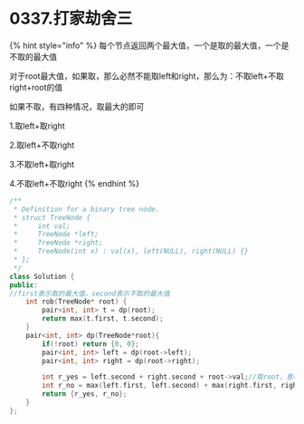 # 0337.打家劫舍三

{% hint style="info" %}
每个节点返回两个最大值，一个是取的最大值，一个是不取的最大值

对于root最大值，如果取，那么必然不能取left和right，那么为：不取left+不取right+root的值

如果不取，有四种情况，取最大的即可

1.取left+取right

2.取left+不取right

3.不取left+取right

4.不取left+不取right
{% endhint %}

```cpp
/**
 * Definition for a binary tree node.
 * struct TreeNode {
 *     int val;
 *     TreeNode *left;
 *     TreeNode *right;
 *     TreeNode(int x) : val(x), left(NULL), right(NULL) {}
 * };
 */
class Solution {
public:
//first表示取的最大值，second表示不取的最大值
    int rob(TreeNode* root) {
        pair<int, int> t = dp(root);
        return max(t.first, t.second);
    }
    pair<int, int> dp(TreeNode*root){
        if(!root) return {0, 0};
        pair<int, int> left = dp(root->left);
        pair<int, int> right = dp(root->right);

        int r_yes = left.second + right.second + root->val;//取root，意味着left和right都不能取
        int r_no = max(left.first, left.second) + max(right.first, right.second);
        return {r_yes, r_no};
    }
};
```

